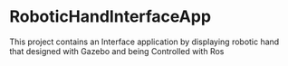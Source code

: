 # RoboticHandInterfaceApp
This project contains an Interface application by displaying robotic hand that designed with Gazebo and being Controlled with Ros 
